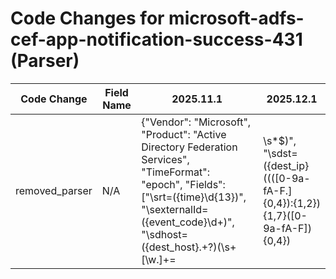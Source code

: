 # Code Changes for microsoft-adfs-cef-app-notification-success-431 (Parser)

| Code Change | Field Name | 2025.11.1 | 2025.12.1 |
|-------------|------------|-----------|------------|
| removed_parser | N/A | {"Vendor": "Microsoft", "Product": "Active Directory Federation Services", "TimeFormat": "epoch", "Fields": ["\srt=({time}\d{13})", "\sexternalId=({event_code}\d+)", "\sdhost=({dest_host}.+?)(\s+[\w\.]+=|\s*$)", "\sdst=({dest_ip}((([0-9a-fA-F.]{0,4}):{1,2}){1,7}([0-9a-fA-F]){0,4})|(((25[0-5]|(2[0-4]|1\d|[0-9]|)\d)\.?\b){4}))(:({dest_port}\d+))?", "\sdvc=({host}.+?)(\s+[\w\.]+=|\s*$)", "\sdvchost=({host}.+?)(\s+[\w\.]+=|\s*$)", "\sdeviceSeverity=({result}\w+)", "\scs5=({email_address}[^@=\s]+@[^@=\s\-]+)", "\scs5=({domain}[^\\=]+)\\+({user}[\w\.\-\!\#\^\~]{1,40}\$?)(\s+[\w\.]+=|\s*$)", "\sduser=(NETWORK SERVICE|({user}[\w\.\-\!\#\^\~]{1,40}\$?))(\s+[\w\.]+=|\s*$)", "CEF:([^\|]*\|){5}({failure_reason}[^\|]+).*Audit_failure", "Audit_failure.*\scs5=[^=\-]*?-(|({failure_reason}.+?))(\s+[\w\.]+=|\s*$)"], "Name": "microsoft-adfs-cef-app-notification-success-431", "ParserVersion": "v1.0.0", "Conditions": ["CEF:", "|AD FS Auditing:431"]} | N/A |